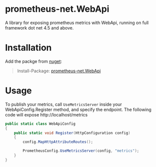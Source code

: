 # prometheus-net.WebApi
A library for exposing prometheus metrics with WebApi, running on full framework dot net 4.5 and above.

# Installation

Add the packge from [nuget](https://www.nuget.org/packages/prometheus-net.WebApi):
>Install-Package: [prometheus-net.WebApi](https://www.nuget.org/packages/prometheus-net.WebApi)

# Usage

To publish your metrics, call `UseMetricsServer` inside your WebApiConfig.Register method, and specify the endpoint. The following code will expose http://localhost/metrics  

```csharp
public static class WebApiConfig
{
    public static void Register(HttpConfiguration config)
    {
        config.MapHttpAttributeRoutes();

        PrometheusConfig.UseMetricsServer(config, "metrics");
    }
}
```


